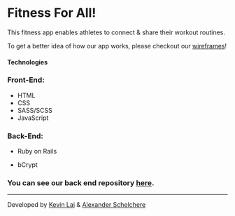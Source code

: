 # Fitness For All!

This fitness app enables athletes to connect & share their workout routines.

To get a better idea of how our app works, please checkout our [wireframes]('/wireframes.md')!

#### Technologies

### **Front-End:**

- HTML
- CSS
- SASS/SCSS
- JavaScript

### **Back-End:**

- Ruby on Rails

- bCrypt

### You can see our back end repository **[here](https://github.com/Lexscher/ffa-api)**.

---

Developed by [Kevin Lai](https://github.com/KevinLai76/) & [Alexander Schelchere](https://github.com/Lexscher)
